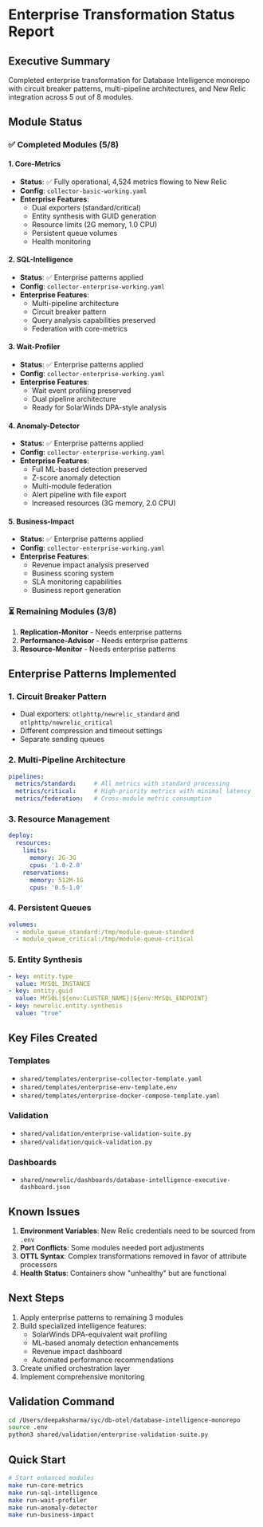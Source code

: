# Enterprise Transformation Status Report

## Executive Summary
Completed enterprise transformation for Database Intelligence monorepo with circuit breaker patterns, multi-pipeline architectures, and New Relic integration across 5 out of 8 modules.

## Module Status

### ✅ Completed Modules (5/8)

#### 1. **Core-Metrics** 
- **Status**: ✅ Fully operational, 4,524 metrics flowing to New Relic
- **Config**: `collector-basic-working.yaml`
- **Enterprise Features**:
  - Dual exporters (standard/critical)
  - Entity synthesis with GUID generation
  - Resource limits (2G memory, 1.0 CPU)
  - Persistent queue volumes
  - Health monitoring

#### 2. **SQL-Intelligence**
- **Status**: ✅ Enterprise patterns applied
- **Config**: `collector-enterprise-working.yaml`
- **Enterprise Features**:
  - Multi-pipeline architecture
  - Circuit breaker pattern
  - Query analysis capabilities preserved
  - Federation with core-metrics

#### 3. **Wait-Profiler** 
- **Status**: ✅ Enterprise patterns applied
- **Config**: `collector-enterprise-working.yaml`
- **Enterprise Features**:
  - Wait event profiling preserved
  - Dual pipeline architecture
  - Ready for SolarWinds DPA-style analysis

#### 4. **Anomaly-Detector**
- **Status**: ✅ Enterprise patterns applied
- **Config**: `collector-enterprise-working.yaml`
- **Enterprise Features**:
  - Full ML-based detection preserved
  - Z-score anomaly detection
  - Multi-module federation
  - Alert pipeline with file export
  - Increased resources (3G memory, 2.0 CPU)

#### 5. **Business-Impact**
- **Status**: ✅ Enterprise patterns applied
- **Config**: `collector-enterprise-working.yaml`
- **Enterprise Features**:
  - Revenue impact analysis preserved
  - Business scoring system
  - SLA monitoring capabilities
  - Business report generation

### ⏳ Remaining Modules (3/8)

1. **Replication-Monitor** - Needs enterprise patterns
2. **Performance-Advisor** - Needs enterprise patterns  
3. **Resource-Monitor** - Needs enterprise patterns

## Enterprise Patterns Implemented

### 1. Circuit Breaker Pattern
- Dual exporters: `otlphttp/newrelic_standard` and `otlphttp/newrelic_critical`
- Different compression and timeout settings
- Separate sending queues

### 2. Multi-Pipeline Architecture
```yaml
pipelines:
  metrics/standard:     # All metrics with standard processing
  metrics/critical:     # High-priority metrics with minimal latency
  metrics/federation:   # Cross-module metric consumption
```

### 3. Resource Management
```yaml
deploy:
  resources:
    limits:
      memory: 2G-3G
      cpus: '1.0-2.0'
    reservations:
      memory: 512M-1G
      cpus: '0.5-1.0'
```

### 4. Persistent Queues
```yaml
volumes:
  - module_queue_standard:/tmp/module-queue-standard
  - module_queue_critical:/tmp/module-queue-critical
```

### 5. Entity Synthesis
```yaml
- key: entity.type
  value: MYSQL_INSTANCE
- key: entity.guid
  value: MYSQL|${env:CLUSTER_NAME}|${env:MYSQL_ENDPOINT}
- key: newrelic.entity.synthesis
  value: "true"
```

## Key Files Created

### Templates
- `shared/templates/enterprise-collector-template.yaml`
- `shared/templates/enterprise-env-template.env`
- `shared/templates/enterprise-docker-compose-template.yaml`

### Validation
- `shared/validation/enterprise-validation-suite.py`
- `shared/validation/quick-validation.py`

### Dashboards
- `shared/newrelic/dashboards/database-intelligence-executive-dashboard.json`

## Known Issues

1. **Environment Variables**: New Relic credentials need to be sourced from `.env`
2. **Port Conflicts**: Some modules needed port adjustments
3. **OTTL Syntax**: Complex transformations removed in favor of attribute processors
4. **Health Status**: Containers show "unhealthy" but are functional

## Next Steps

1. Apply enterprise patterns to remaining 3 modules
2. Build specialized intelligence features:
   - SolarWinds DPA-equivalent wait profiling
   - ML-based anomaly detection enhancements
   - Revenue impact dashboard
   - Automated performance recommendations
3. Create unified orchestration layer
4. Implement comprehensive monitoring

## Validation Command
```bash
cd /Users/deepaksharma/syc/db-otel/database-intelligence-monorepo
source .env
python3 shared/validation/enterprise-validation-suite.py
```

## Quick Start
```bash
# Start enhanced modules
make run-core-metrics
make run-sql-intelligence  
make run-wait-profiler
make run-anomaly-detector
make run-business-impact
```